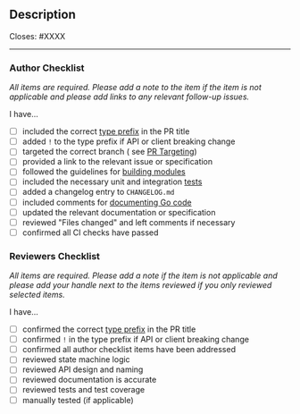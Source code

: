 <!--
The default pull request template is for types feat, fix, or refactor.
For other templates, add one of the following parameters to the url:
- template=docs.md
- template=other.md
-->

## Description

Closes: #XXXX

<!-- Add a description of the changes that this PR introduces and the files that
are the most critical to review. -->

---

### Author Checklist

*All items are required. Please add a note to the item if the item is not applicable and please add links to any
relevant follow-up issues.*

I have...

- [ ] included the correct [type prefix](https://github.com/commitizen/conventional-commit-types/blob/v3.0.0/index.json)
  in the PR title
- [ ] added `!` to the type prefix if API or client breaking change
- [ ] targeted the correct branch (
  see [PR Targeting](https://github.com/AssetMantle/modules/blob/master/CONTRIBUTING.md#pr-targeting))
- [ ] provided a link to the relevant issue or specification
- [ ] followed the guidelines
  for [building modules](https://github.com/AssetMantle/modules/blob/master/docs/building-modules)
- [ ] included the necessary unit and
  integration [tests](https://github.com/cosmos/cosmos-sdk/blob/master/CONTRIBUTING.md#testing)
- [ ] added a changelog entry to `CHANGELOG.md`
- [ ] included comments for [documenting Go code](https://blog.golang.org/godoc)
- [ ] updated the relevant documentation or specification
- [ ] reviewed "Files changed" and left comments if necessary
- [ ] confirmed all CI checks have passed

### Reviewers Checklist

*All items are required. Please add a note if the item is not applicable and please add your handle next to the items
reviewed if you only reviewed selected items.*

I have...

- [ ] confirmed the
  correct [type prefix](https://github.com/commitizen/conventional-commit-types/blob/v3.0.0/index.json) in the PR title
- [ ] confirmed `!` in the type prefix if API or client breaking change
- [ ] confirmed all author checklist items have been addressed
- [ ] reviewed state machine logic
- [ ] reviewed API design and naming
- [ ] reviewed documentation is accurate
- [ ] reviewed tests and test coverage
- [ ] manually tested (if applicable)